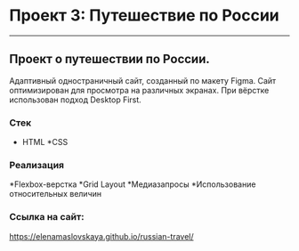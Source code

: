 # Проект 3: Путешествие по России
___

## Проект о путешествии по России.

Адаптивный одностраничный сайт, созданный по макету Figma. Сайт оптимизирован для просмотра на различных экранах. При вёрстке использован подход Desktop First.

### Стек

* HTML
*CSS

### Реализация

*Flexbox-верстка
*Grid Layout
*Медиазапросы
*Использование относительных величин

### Ссылка на сайт:

https://elenamaslovskaya.github.io/russian-travel/

